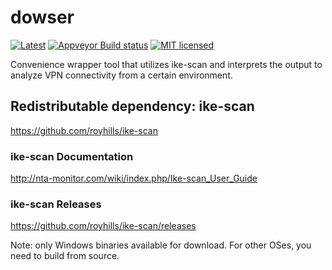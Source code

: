 # dowser

[![Latest](https://img.shields.io/github/release/eHealthExperts/dowser.svg?label=latest)](https://github.com/eHealthExperts/dowser/releases/latest)
[![Appveyor Build status](https://ci.appveyor.com/api/projects/status/pax0ee62rrb3bvoc/branch/master?svg=true)](https://ci.appveyor.com/project/ChriFo/dowser)
[![MIT licensed](https://img.shields.io/badge/license-MIT-blue.svg)](./LICENSE)

Convenience wrapper tool that utilizes ike-scan and interprets the output to analyze VPN connectivity from a certain environment.

## Redistributable dependency: ike-scan
https://github.com/royhills/ike-scan

### ike-scan Documentation
http://nta-monitor.com/wiki/index.php/Ike-scan_User_Guide

### ike-scan Releases
https://github.com/royhills/ike-scan/releases

Note: only Windows binaries available for download. For other OSes, you need to build from source.
